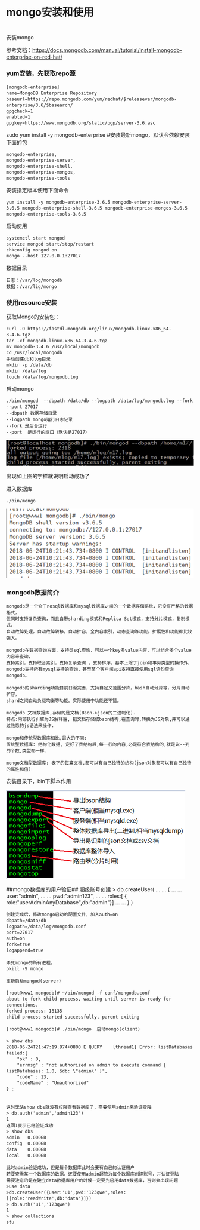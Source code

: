 # mongo安装和使用
 #
安装mongo

参考文档：https://docs.mongodb.com/manual/tutorial/install-mongodb-enterprise-on-red-hat/

### yum安装，先获取repo源 ###

	[mongodb-enterprise]
	name=MongoDB Enterprise Repository
	baseurl=https://repo.mongodb.com/yum/redhat/$releasever/mongodb-enterprise/3.6/$basearch/
	gpgcheck=1
	enabled=1
	gpgkey=https://www.mongodb.org/static/pgp/server-3.6.asc

sudo yum install -y mongodb-enterprise  #安装最新mongo，默认会依赖安装下面的包

	mongodb-enterprise,
	mongodb-enterprise-server,
	mongodb-enterprise-shell,
	mongodb-enterprise-mongos,
	mongodb-enterprise-tools
	
安装指定版本使用下面命令

	yum install -y mongodb-enterprise-3.6.5 mongodb-enterprise-server-3.6.5 mongodb-enterprise-shell-3.6.5 mongodb-enterprise-mongos-3.6.5 mongodb-enterprise-tools-3.6.5

启动使用

	systemctl start mongod
	service mongod start/stop/restart
	chkconfig mongod on
	mongo --host 127.0.0.1:27017

数据目录

	日志：/var/log/mongodb
	数据：/var/lig/mongo
	

### 使用resource安装 ###

获取Mongo的安装包： 

	curl -O https://fastdl.mongodb.org/linux/mongodb-linux-x86_64-3.4.6.tgz
	tar -xf mongodb-linux-x86_64-3.4.6.tgz
	mv mongodb-3.4.6 /usr/local/mongodb
	cd /usr/local/mongodb
	手动创建db和log目录
	mkdir -p /data/db
	mkdir /data/log
	touch /data/log/mongodb.log

启动mongo

	./bin/mongod  --dbpath /data/db --logpath /data/log/mongodb.log --fork --port 27017
	--dbpath 数据存储目录
	--logpath mongo运行日志记录
	--fork 是后台运行
	--port  是运行的端口（默认是27017）
![mongo1](/img/mongo1.jpg)

出现如上图的字样就说明启动成功了


进入数据库

	./bin/mongo  

![mongo2](/img/mongo2.jpg)

### mongodb数据简介 ###
	mongodb是一个介于nosql数据库和mysql数据库之间的一个数据存储系统，它没有严格的数据格式，
	但同时支持复杂查询，而且自带sharding模式和Replica Set模式，支持分片模式，复制模式，
	自动故障处理，自动故障转移，自动扩容，全内容索引，动态查询等功能。扩展性和功能都比较强大。

    mongodb在数据查询方面，支持类sql查询，可以一个key多value内容，可以组合多个value内容来查询，
	支持索引，支持联合索引，支持复杂查询 ，支持排序，基本上除了join和事务类型的操作外，
	mongodb支持所有mysql支持的查询，甚至某个客户端api支持直接使用sql语句查询mongodb。

    mongodb的sharding功能目前日渐完善，支持自定义范围分片，hash自动分片等，分片自动扩容，
	shard之间自动负载均衡等功能。实际使用中功能还不错。

	mongodb 文档数据库,存储的是文档(Bson->json的二进制化).
	特点:内部执行引擎为JS解释器, 把文档存储成bson结构,在查询时,转换为JS对象,并可以通过熟悉的js语法来操作.

	mongo和传统型数据库相比,最大的不同:
	传统型数据库: 结构化数据, 定好了表结构后,每一行的内容,必是符合表结构的,就是说--列的个数,类型都一样.

	mongo文档型数据库: 表下的每篇文档,都可以有自己独特的结构(json对象都可以有自己独特的属性和值)

安装目录下，bin下脚本作用

![mongo3](/img/mongo3.png)


##mongo数据库的用户验证##
	超级账号创建
	> db.createUser(
		... ... {
		... ...    user:"admin",
		... ...    pwd:"admin123",
		... ...    roles:[ { role:"userAdminAnyDatabase",db:"admin"}]
		... ... } )


	创建完成后，修改mongo启动的配置文件，加入auth=on
	dbpath=/data/db
	logpath=/data/log/mongodb.conf
	port=27017
	auth=on
	fork=true
	logappend=true
	
	杀死mongo的所有进程，
	pkill -9 mongo  

	重新启动mongod(server)

	[root@www1 mongodb]# ~/bin/mongod -f conf/mongodb.conf 
	about to fork child process, waiting until server is ready for connections.
	forked process: 18135
	child process started successfully, parent exiting
	
	[root@www1 mongodb]# ./bin/mongo  启动mongo(client)

	> show dbs
	2018-06-24T21:47:19.974+0800 E QUERY    [thread1] Error: listDatabases failed:{
		"ok" : 0,
		"errmsg" : "not authorized on admin to execute command { listDatabases: 1.0, $db: \"admin\" }",
		"code" : 13,
		"codeName" : "Unauthorized"
	} :


	这时无法show dbs就没有权限查看数据库了，需要使用admin来验证登陆
	> db.auth('admin','admin123')
	1
	返回1表示已经验证成功 
	> show dbs
	admin   0.000GB
	config  0.000GB
	data    0.000GB
	local   0.000GB

	此时admin验证成功，但是每个数据库此时会要有自己的认证用户
	若要查看某一个数据库的数据，还要使用admin超管为每个数据库创建账号，并认证登陆
	需要注意的是在建立data数据库用户的时候一定要先启用data数据库，否则会出现问题
	>use data
	>db.createUser({user:'u1',pwd:'123qwe',roles:[{role:'readWrite',db:'data'}]})
	> db.auth('u1','123qwe')
	1
	> show collections
	stu

